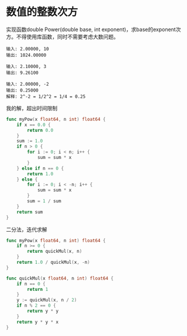 # 数值的整数次方

实现函数double Power(double base, int exponent)，求base的exponent次方。不得使用库函数，同时不需要考虑大数问题。

```
输入: 2.00000, 10
输出: 1024.00000
```

```
输入: 2.10000, 3
输出: 9.26100
```

```
输入: 2.00000, -2
输出: 0.25000
解释: 2^-2 = 1/2^2 = 1/4 = 0.25
```

我的解，超出时间限制

```go
func myPow(x float64, n int) float64 {
	if x == 0.0 {
		return 0.0
	}
	sum := 1.0
	if n > 0 {
		for i := 0; i < n; i++ {
			sum = sum * x
		}
	} else if n == 0 {
		return 1.0
	} else {
		for i := 0; i < -n; i++ {
			sum = sum * x
		}
		sum = 1 / sum
	}
	return sum
}
```

二分法，迭代求解

```go
func myPow(x float64, n int) float64 {
    if n >= 0 {
        return quickMul(x, n)
    }
    return 1.0 / quickMul(x, -n)
}

func quickMul(x float64, n int) float64 {
    if n == 0 {
        return 1
    }
    y := quickMul(x, n / 2)
    if n % 2 == 0 {
        return y * y
    }
    return y * y * x
}
```

